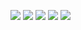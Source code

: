 ![](https://img.shields.io/static/v1?label=&message=%22%5Cn%20%20%20%20%5Cn%20%20%20%20%20%22&color=green)
![](https://img.shields.io/static/v1?label=&message=%22%5C%22hel%22&color=black)
![](https://img.shields.io/static/v1?label=&message=%22%5Cn%20%20%20%20%20%22&color=green)
![](https://img.shields.io/static/v1?label=&message=%22lo%5C%22%22&color=black)
![](https://img.shields.io/static/v1?label=&message=%22%20%5Cn%20%20%20%20%20%5Cn%20%20%20%20%22&color=green)
